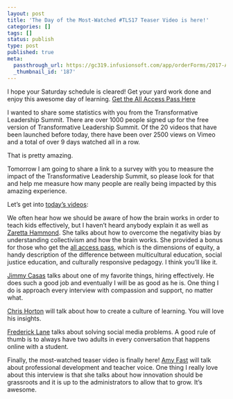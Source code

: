 ```yaml
---
layout: post
title: 'The Day of the Most-Watched #TLS17 Teaser Video is here!'
categories: []
tags: []
status: publish
type: post
published: true
meta:
  passthrough_url: https://gc319.infusionsoft.com/app/orderForms/2017-All-Access-Pass
  _thumbnail_id: '187'
---
```


I hope your Saturday schedule is cleared! Get your yard work done and enjoy this awesome day of learning. 
[Get the All Access Pass Here](https://gc319.infusionsoft.com/app/orderForms/2017-All-Access-Pass)

I wanted to share some statistics with you from the Transformative Leadership Summit. There are over 1000 people signed up for the free version of Transformative Leadership Summit. Of the 20 videos that have been launched before today, there have been over 2500 views on Vimeo and a total of over 9 days watched all in a row.

That is pretty amazing.

Tomorrow I am going to share a link to a survey with you to measure the impact of the Transformative Leadership Summit, so please look for that and help me measure how many people are really being impacted by this amazing experience.

Let’s get into 
[today’s videos](http://transformativeleadershipsummit.com/sessions-2017/teacher-experience/day-6/):

We often hear how we should be aware of how the brain works in order to teach kids effectively, but I haven’t heard anybody explain it as well as 
[Zaretta Hammond](http://transformativeleadershipsummit.com/team/zaretta-hammond/). She talks about how to overcome the negativity bias by understanding collectivism and how the brain works. She provided a bonus for those who get the 
[all access pass](https://gc319.infusionsoft.com/app/orderForms/2017-All-Access-Pass), which is the dimensions of equity, a handy description of the difference between multicultural education, social justice education, and culturally responsive pedagogy. I think you’ll like it.

[Jimmy Casas](http://transformativeleadershipsummit.com/team/jimmy-casas) talks about one of my favorite things, hiring effectively. He does such a good job and eventually I will be as good as he is. One thing I do is approach every interview with compassion and support, no matter what.

[Chris Horton](http://transformativeleadershipsummit.com/team/chris-horton) will talk about how to create a culture of learning. You will love his insights.

[Frederick Lane](http://transformativeleadershipsummit.com/team/frederick-lane) talks about solving social media problems. A good rule of thumb is to always have two adults in every conversation that happens online with a student.

Finally, the most-watched teaser video is finally here! 
[Amy Fast](http://transformativeleadershipsummit.com/team/amy-fast) will talk about professional development and teacher voice. One thing I really love about this interview is that she talks about how innovation should be grassroots and it is up to the administrators to allow that to grow. It’s awesome.
